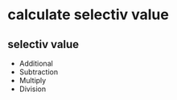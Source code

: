# calculate  selectiv value
 ## selectiv value 
 - Additional
 - Subtraction
 - Multiply
 - Division
 
